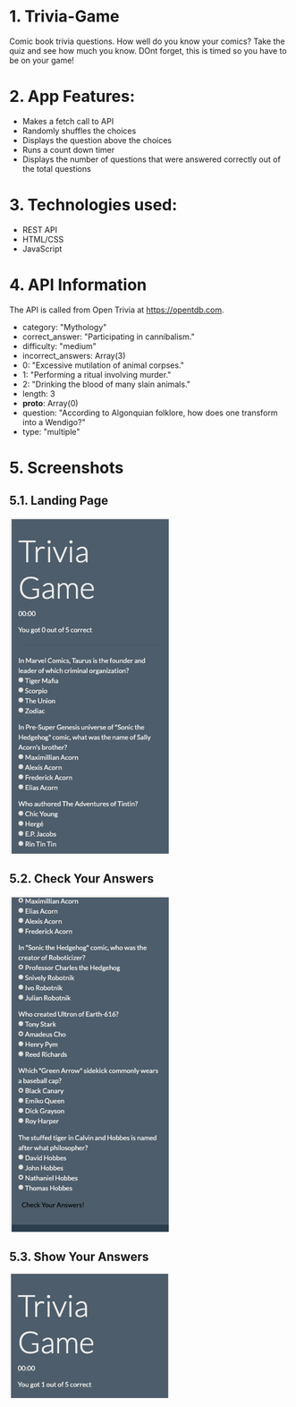 # 1. Trivia-Game
Comic book trivia questions. How well do you know your comics? Take the quiz and see how much you know. DOnt forget, this is timed so you have to be on your game!

# 2. App Features:
<ul>
    <li> Makes a fetch call to API
    <li> Randomly shuffles the choices
    <li> Displays the question above the choices
    <li> Runs a count down timer
    <li> Displays the number of questions that were answered correctly out of the total questions
</ul>

# 3. Technologies used:
<ul>
    <li> REST API
    <li> HTML/CSS
    <li> JavaScript
</ul>

# 4. API Information
The API is called from Open Trivia at <https://opentdb.com>.
- category: "Mythology"
- correct_answer: "Participating in cannibalism."
- difficulty: "medium"
- incorrect_answers: Array(3)
- 0: "Excessive mutilation of animal corpses."
- 1: "Performing a ritual involving murder."
- 2: "Drinking the blood of many slain animals."
- length: 3
- __proto__: Array(0)
- question: "According to Algonquian folklore, how does one transform into a Wendigo?"
- type: "multiple"

# 5. Screenshots 
## 5.1. Landing Page
![Home](/assets/images/Home.png)

## 5.2. Check Your Answers
![Check-Answers](/assets/images/Check-Answers.png)

## 5.3. Show Your Answers
![Show-Answers](/assets/images/Show-Answers.png)